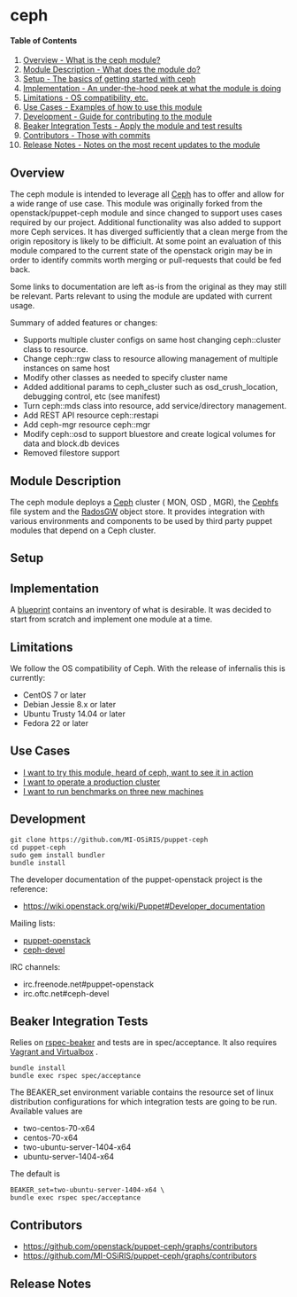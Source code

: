 ceph
====

#### Table of Contents

1. [Overview - What is the ceph module?](#overview)
2. [Module Description - What does the module do?](#module-description)
3. [Setup - The basics of getting started with ceph](#setup)
4. [Implementation - An under-the-hood peek at what the module is doing](#implementation)
5. [Limitations - OS compatibility, etc.](#limitations)
6. [Use Cases - Examples of how to use this module](#limitations)
7. [Development - Guide for contributing to the module](#development)
8. [Beaker Integration Tests - Apply the module and test results](#beaker-integration-tests)
9. [Contributors - Those with commits](#contributors)
10. [Release Notes - Notes on the most recent updates to the module](#release-notes)

Overview
--------

The ceph module is intended to leverage all [Ceph](http://ceph.com/) has to offer and allow for a wide range of use case. This module was originally forked from the openstack/puppet-ceph module and since changed to support uses cases required by our project.  Additional functionality was also added to support more Ceph services.  It has diverged sufficiently that a clean merge from the origin repository is likely to be difficiult.  At some point an evaluation of this module compared to the current state of the openstack origin may be in order to identify commits worth merging or pull-requests that could be fed back.  

Some links to documentation are left as-is from the original as they may still be relevant.  Parts relevant to using the module are updated with current usage.  

Summary of added features or changes:

- Supports multiple cluster configs on same host changing ceph::cluster class to resource.  
- Change ceph::rgw class to resource allowing management of multiple instances on same host
- Modify other classes as needed to specify cluster name
- Added additional params to ceph_cluster such as osd_crush_location, debugging control, etc (see manifest)
- Turn ceph::mds class into resource, add service/directory management.
- Add REST API resource ceph::restapi
- Add ceph-mgr resource ceph::mgr
- Modify ceph::osd to support bluestore and create logical volumes for data and block.db devices
- Removed filestore support

Module Description
------------------

The ceph module deploys a [Ceph](http://ceph.com/) cluster ( MON, OSD , MGR), the [Cephfs](http://ceph.com/docs/master/cephfs/) file system and the [RadosGW](http://ceph.com/docs/master/radosgw/) object store. It provides integration with various environments and components to be used by third party puppet modules that depend on a Ceph cluster.

Setup
-----

Implementation
--------------

A [blueprint](https://wiki.openstack.org/wiki/Puppet-openstack/ceph-blueprint) contains an inventory of what is desirable. It was decided to start from scratch and implement one module at a time.

Limitations
-----------

We follow the OS compatibility of Ceph. With the release of infernalis this is currently:

* CentOS 7 or later
* Debian Jessie 8.x or later
* Ubuntu Trusty 14.04 or later
* Fedora 22 or later

Use Cases
---------

* [I want to try this module, heard of ceph, want to see it in action](USECASES.md#i-want-to-try-this-module,-heard-of-ceph,-want-to-see-it-in-action)
* [I want to operate a production cluster](USECASES.md#i-want-to-operate-a-production-cluster)
* [I want to run benchmarks on three new machines](USECASES.md#i-want-to-run-benchmarks-on-three-new-machines)

Development
-----------

```
git clone https://github.com/MI-OSiRIS/puppet-ceph
cd puppet-ceph
sudo gem install bundler
bundle install
```

The developer documentation of the puppet-openstack project is the reference:

* https://wiki.openstack.org/wiki/Puppet#Developer_documentation

Mailing lists:

* [puppet-openstack](https://groups.google.com/a/puppetlabs.com/forum/#!forum/puppet-openstack)
* [ceph-devel](http://ceph.com/resources/mailing-list-irc/)

IRC channels:

* irc.freenode.net#puppet-openstack
* irc.oftc.net#ceph-devel

Beaker Integration Tests
------------------------

Relies on
[rspec-beaker](https://github.com/puppetlabs/beaker-rspec)
and tests are in spec/acceptance.
It also requires [Vagrant and Virtualbox](http://docs-v1.vagrantup.com/v1/docs/getting-started/)
.

```
bundle install
bundle exec rspec spec/acceptance
```

The BEAKER_set environment variable contains the resource set of linux
distribution configurations for which integration tests are going
to be run. Available values are

* two-centos-70-x64
* centos-70-x64
* two-ubuntu-server-1404-x64
* ubuntu-server-1404-x64

The default is

```
BEAKER_set=two-ubuntu-server-1404-x64 \
bundle exec rspec spec/acceptance
```

Contributors
------------

* https://github.com/openstack/puppet-ceph/graphs/contributors
* https://github.com/MI-OSiRIS/puppet-ceph/graphs/contributors

Release Notes
-------------
